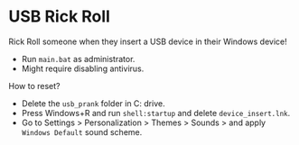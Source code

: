 # USB Rick Roll

Rick Roll someone when they insert a USB device in their Windows device!

*   Run ```main.bat``` as administrator.
*   Might require disabling antivirus.

How to reset?

*   Delete the ```usb_prank``` folder in C: drive.
*   Press Windows+R and run ```shell:startup``` and delete ```device_insert.lnk```.
*   Go to Settings > Personalization > Themes > Sounds > and apply ```Windows Default``` sound scheme.

